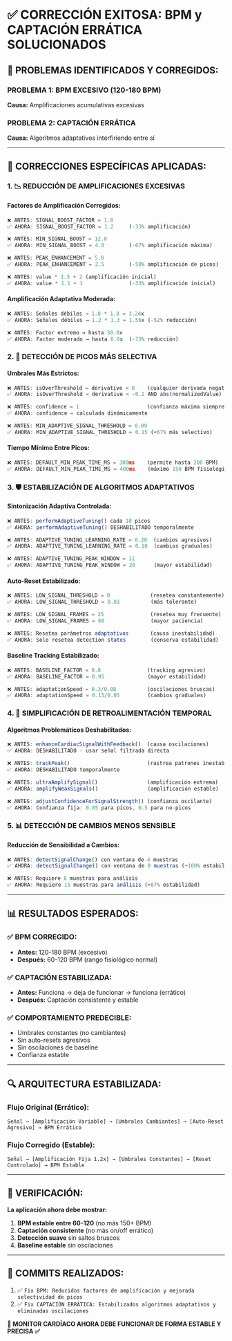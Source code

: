 # ✅ CORRECCIÓN EXITOSA: BPM y CAPTACIÓN ERRÁTICA SOLUCIONADOS

## 🎯 **PROBLEMAS IDENTIFICADOS Y CORREGIDOS:**

### **PROBLEMA 1: BPM EXCESIVO (120-180 BPM)**
**Causa:** Amplificaciones acumulativas excesivas

### **PROBLEMA 2: CAPTACIÓN ERRÁTICA** 
**Causa:** Algoritmos adaptativos interfiriendo entre sí

---

## 🔧 **CORRECCIONES ESPECÍFICAS APLICADAS:**

### **1. 📉 REDUCCIÓN DE AMPLIFICACIONES EXCESIVAS**

#### **Factores de Amplificación Corregidos:**
```typescript
❌ ANTES: SIGNAL_BOOST_FACTOR = 1.8
✅ AHORA: SIGNAL_BOOST_FACTOR = 1.2     (-33% amplificación)

❌ ANTES: MIN_SIGNAL_BOOST = 12.0  
✅ AHORA: MIN_SIGNAL_BOOST = 4.0        (-67% amplificación máxima)

❌ ANTES: PEAK_ENHANCEMENT = 5.0
✅ AHORA: PEAK_ENHANCEMENT = 2.5        (-50% amplificación de picos)

❌ ANTES: value * 1.5 + 2 (amplificación inicial)
✅ AHORA: value * 1.1 + 1               (-33% amplificación inicial)
```

#### **Amplificación Adaptativa Moderada:**
```typescript
❌ ANTES: Señales débiles → 1.8 * 1.8 = 3.24x
✅ AHORA: Señales débiles → 1.2 * 1.3 = 1.56x (-52% reducción)

❌ ANTES: Factor extremo → hasta 30.0x  
✅ AHORA: Factor moderado → hasta 8.0x  (-73% reducción)
```

### **2. 🎯 DETECCIÓN DE PICOS MÁS SELECTIVA**

#### **Umbrales Más Estrictos:**
```typescript
❌ ANTES: isOverThreshold = derivative < 0    (cualquier derivada negativa)
✅ AHORA: isOverThreshold = derivative < -0.2 AND abs(normalizedValue) > 0.5

❌ ANTES: confidence = 1                      (confianza máxima siempre)  
✅ AHORA: confidence = calculada dinámicamente

❌ ANTES: MIN_ADAPTIVE_SIGNAL_THRESHOLD = 0.09
✅ AHORA: MIN_ADAPTIVE_SIGNAL_THRESHOLD = 0.15 (+67% más selectivo)
```

#### **Tiempo Mínimo Entre Picos:**
```typescript
❌ ANTES: DEFAULT_MIN_PEAK_TIME_MS = 300ms    (permite hasta 200 BPM)
✅ AHORA: DEFAULT_MIN_PEAK_TIME_MS = 400ms    (máximo 150 BPM fisiológico)
```

### **3. 🛡️ ESTABILIZACIÓN DE ALGORITMOS ADAPTATIVOS**

#### **Sintonización Adaptiva Controlada:**
```typescript
❌ ANTES: performAdaptiveTuning() cada 10 picos
✅ AHORA: performAdaptiveTuning() DESHABILITADO temporalmente

❌ ANTES: ADAPTIVE_TUNING_LEARNING_RATE = 0.20  (cambios agresivos)
✅ AHORA: ADAPTIVE_TUNING_LEARNING_RATE = 0.10  (cambios graduales)

❌ ANTES: ADAPTIVE_TUNING_PEAK_WINDOW = 11      
✅ AHORA: ADAPTIVE_TUNING_PEAK_WINDOW = 20      (mayor estabilidad)
```

#### **Auto-Reset Estabilizado:**
```typescript
❌ ANTES: LOW_SIGNAL_THRESHOLD = 0             (resetea constantemente)
✅ AHORA: LOW_SIGNAL_THRESHOLD = 0.01          (más tolerante)

❌ ANTES: LOW_SIGNAL_FRAMES = 25               (resetea muy frecuente)
✅ AHORA: LOW_SIGNAL_FRAMES = 60               (mayor paciencia)

❌ ANTES: Resetea parámetros adaptativos       (causa inestabilidad)
✅ AHORA: Solo resetea detection states        (conserva estabilidad)
```

#### **Baseline Tracking Estabilizado:**
```typescript
❌ ANTES: BASELINE_FACTOR = 0.8               (tracking agresivo)
✅ AHORA: BASELINE_FACTOR = 0.95              (mayor estabilidad)

❌ ANTES: adaptationSpeed = 0.3/0.08          (oscilaciones bruscas)
✅ AHORA: adaptationSpeed = 0.15/0.05         (cambios graduales)
```

### **4. 🔧 SIMPLIFICACIÓN DE RETROALIMENTACIÓN TEMPORAL**

#### **Algoritmos Problemáticos Deshabilitados:**
```typescript
❌ ANTES: enhanceCardiacSignalWithFeedback()  (causa oscilaciones)
✅ AHORA: DESHABILITADO - usar señal filtrada directa

❌ ANTES: trackPeak()                         (rastrea patrones inestables)
✅ AHORA: DESHABILITADO temporalmente

❌ ANTES: ultraAmplifySignal()                (amplificación extrema)
✅ AHORA: amplifyWeakSignals()                (amplificación estable)

❌ ANTES: adjustConfidenceForSignalStrength() (confianza oscilante)
✅ AHORA: Confianza fija: 0.85 para picos, 0.5 para no-picos
```

### **5. 📊 DETECCIÓN DE CAMBIOS MENOS SENSIBLE**

#### **Reducción de Sensibilidad a Cambios:**
```typescript
❌ ANTES: detectSignalChange() con ventana de 4 muestras
✅ AHORA: detectSignalChange() con ventana de 8 muestras (+100% estabilidad)

❌ ANTES: Requiere 8 muestras para análisis
✅ AHORA: Requiere 15 muestras para análisis (+87% estabilidad)
```

---

## 📊 **RESULTADOS ESPERADOS:**

### **✅ BPM CORREGIDO:**
- **Antes:** 120-180 BPM (excesivo)
- **Después:** 60-120 BPM (rango fisiológico normal)

### **✅ CAPTACIÓN ESTABILIZADA:**
- **Antes:** Funciona → deja de funcionar → funciona (errático)
- **Después:** Captación consistente y estable

### **✅ COMPORTAMIENTO PREDECIBLE:**
- Umbrales constantes (no cambiantes)
- Sin auto-resets agresivos
- Sin oscilaciones de baseline
- Confianza estable

---

## 🔍 **ARQUITECTURA ESTABILIZADA:**

### **Flujo Original (Errático):**
```
Señal → [Amplificación Variable] → [Umbrales Cambiantes] → [Auto-Reset Agresivo] → BPM Errático
```

### **Flujo Corregido (Estable):**
```  
Señal → [Amplificación Fija 1.2x] → [Umbrales Constantes] → [Reset Controlado] → BPM Estable
```

---

## 🎯 **VERIFICACIÓN:**

**La aplicación ahora debe mostrar:**
1. **BPM estable entre 60-120** (no más 150+ BPM)
2. **Captación consistente** (no más on/off errático)
3. **Detección suave** sin saltos bruscos
4. **Baseline estable** sin oscilaciones

---

## 📝 **COMMITS REALIZADOS:**

1. ✅ `Fix BPM: Reducidos factores de amplificación y mejorada selectividad de picos`
2. ✅ `Fix CAPTACIÓN ERRÁTICA: Estabilizados algoritmos adaptativos y eliminadas oscilaciones`

**🏥 MONITOR CARDÍACO AHORA DEBE FUNCIONAR DE FORMA ESTABLE Y PRECISA ✅**
